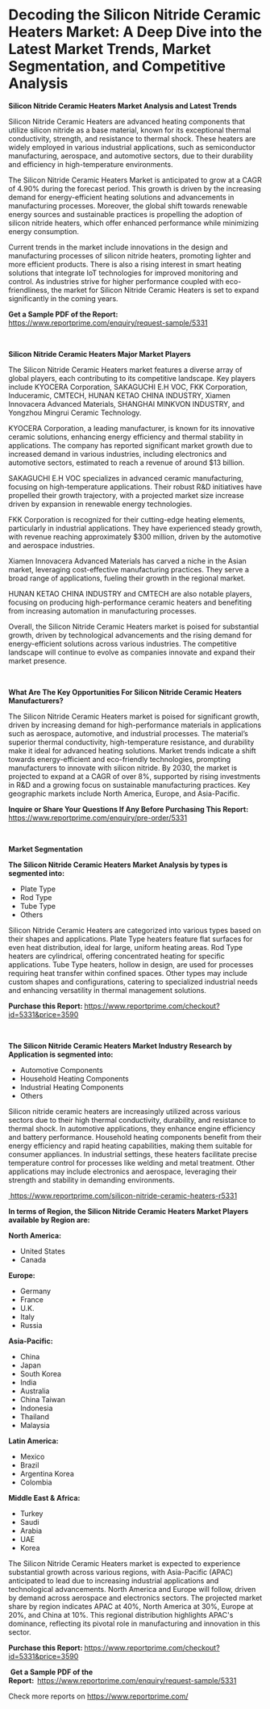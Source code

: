 <p><h1>Decoding the Silicon Nitride Ceramic Heaters Market: A Deep Dive into the Latest Market Trends, Market Segmentation, and Competitive Analysis</h1></p><p><strong>Silicon Nitride Ceramic Heaters Market Analysis and Latest Trends</strong></p>
<p><p>Silicon Nitride Ceramic Heaters are advanced heating components that utilize silicon nitride as a base material, known for its exceptional thermal conductivity, strength, and resistance to thermal shock. These heaters are widely employed in various industrial applications, such as semiconductor manufacturing, aerospace, and automotive sectors, due to their durability and efficiency in high-temperature environments.</p><p>The Silicon Nitride Ceramic Heaters Market is anticipated to grow at a CAGR of 4.90% during the forecast period. This growth is driven by the increasing demand for energy-efficient heating solutions and advancements in manufacturing processes. Moreover, the global shift towards renewable energy sources and sustainable practices is propelling the adoption of silicon nitride heaters, which offer enhanced performance while minimizing energy consumption.</p><p>Current trends in the market include innovations in the design and manufacturing processes of silicon nitride heaters, promoting lighter and more efficient products. There is also a rising interest in smart heating solutions that integrate IoT technologies for improved monitoring and control. As industries strive for higher performance coupled with eco-friendliness, the market for Silicon Nitride Ceramic Heaters is set to expand significantly in the coming years.</p></p>
<p><strong>Get a Sample PDF of the Report:&nbsp;</strong> <a href="https://www.reportprime.com/enquiry/request-sample/5331?utm_campaign=2004&utm_medium=2&utm_source=Github&utm_content=ia&utm_term=19032025&utm_id=silicon-nitride-ceramic-heaters">https://www.reportprime.com/enquiry/request-sample/5331</a></p>
<p>&nbsp;</p>
<p><strong>Silicon Nitride Ceramic Heaters Major Market Players</strong></p>
<p><p>The Silicon Nitride Ceramic Heaters market features a diverse array of global players, each contributing to its competitive landscape. Key players include KYOCERA Corporation, SAKAGUCHI E.H VOC, FKK Corporation, Induceramic, CMTECH, HUNAN KETAO CHINA INDUSTRY, Xiamen Innovacera Advanced Materials, SHANGHAI MINKVON INDUSTRY, and Yongzhou Mingrui Ceramic Technology. </p><p>KYOCERA Corporation, a leading manufacturer, is known for its innovative ceramic solutions, enhancing energy efficiency and thermal stability in applications. The company has reported significant market growth due to increased demand in various industries, including electronics and automotive sectors, estimated to reach a revenue of around $13 billion.</p><p>SAKAGUCHI E.H VOC specializes in advanced ceramic manufacturing, focusing on high-temperature applications. Their robust R&D initiatives have propelled their growth trajectory, with a projected market size increase driven by expansion in renewable energy technologies.</p><p>FKK Corporation is recognized for their cutting-edge heating elements, particularly in industrial applications. They have experienced steady growth, with revenue reaching approximately $300 million, driven by the automotive and aerospace industries.</p><p>Xiamen Innovacera Advanced Materials has carved a niche in the Asian market, leveraging cost-effective manufacturing practices. They serve a broad range of applications, fueling their growth in the regional market.</p><p>HUNAN KETAO CHINA INDUSTRY and CMTECH are also notable players, focusing on producing high-performance ceramic heaters and benefiting from increasing automation in manufacturing processes.</p><p>Overall, the Silicon Nitride Ceramic Heaters market is poised for substantial growth, driven by technological advancements and the rising demand for energy-efficient solutions across various industries. The competitive landscape will continue to evolve as companies innovate and expand their market presence.</p></p>
<p>&nbsp;</p>
<p><strong>What Are The Key Opportunities For Silicon Nitride Ceramic Heaters Manufacturers?</strong></p>
<p><p>The Silicon Nitride Ceramic Heaters market is poised for significant growth, driven by increasing demand for high-performance materials in applications such as aerospace, automotive, and industrial processes. The material’s superior thermal conductivity, high-temperature resistance, and durability make it ideal for advanced heating solutions. Market trends indicate a shift towards energy-efficient and eco-friendly technologies, prompting manufacturers to innovate with silicon nitride. By 2030, the market is projected to expand at a CAGR of over 8%, supported by rising investments in R&D and a growing focus on sustainable manufacturing practices. Key geographic markets include North America, Europe, and Asia-Pacific.</p></p>
<p><strong>Inquire or Share Your Questions If Any Before Purchasing This Report:</strong> <a href="https://www.reportprime.com/enquiry/pre-order/5331?utm_campaign=2004&utm_medium=2&utm_source=Github&utm_content=ia&utm_term=19032025&utm_id=silicon-nitride-ceramic-heaters">https://www.reportprime.com/enquiry/pre-order/5331</a></p>
<p>&nbsp;</p>
<p><strong>Market Segmentation</strong></p>
<p><strong>The Silicon Nitride Ceramic Heaters Market Analysis by types is segmented into:</strong></p>
<p><ul><li>Plate Type</li><li>Rod Type</li><li>Tube Type</li><li>Others</li></ul></p>
<p><p>Silicon Nitride Ceramic Heaters are categorized into various types based on their shapes and applications. Plate Type heaters feature flat surfaces for even heat distribution, ideal for large, uniform heating areas. Rod Type heaters are cylindrical, offering concentrated heating for specific applications. Tube Type heaters, hollow in design, are used for processes requiring heat transfer within confined spaces. Other types may include custom shapes and configurations, catering to specialized industrial needs and enhancing versatility in thermal management solutions.</p></p>
<p><strong>Purchase this Report:&nbsp;</strong><a href="https://www.reportprime.com/checkout?id=5331&price=3590&utm_campaign=2004&utm_medium=2&utm_source=Github&utm_content=ia&utm_term=19032025&utm_id=silicon-nitride-ceramic-heaters">https://www.reportprime.com/checkout?id=5331&price=3590</a></p>
<p>&nbsp;</p>
<p><strong>The Silicon Nitride Ceramic Heaters Market Industry Research by Application is segmented into:</strong></p>
<p><ul><li>Automotive Components</li><li>Household Heating Components</li><li>Industrial Heating Components</li><li>Others</li></ul></p>
<p><p>Silicon nitride ceramic heaters are increasingly utilized across various sectors due to their high thermal conductivity, durability, and resistance to thermal shock. In automotive applications, they enhance engine efficiency and battery performance. Household heating components benefit from their energy efficiency and rapid heating capabilities, making them suitable for consumer appliances. In industrial settings, these heaters facilitate precise temperature control for processes like welding and metal treatment. Other applications may include electronics and aerospace, leveraging their strength and stability in demanding environments.</p></p>
<p><a href="https://www.reportprime.com/silicon-nitride-ceramic-heaters-r5331?utm_campaign=2004&utm_medium=2&utm_source=Github&utm_content=ia&utm_term=19032025&utm_id=silicon-nitride-ceramic-heaters">&nbsp;https://www.reportprime.com/silicon-nitride-ceramic-heaters-r5331</a></p>
<p><strong>In terms of Region, the Silicon Nitride Ceramic Heaters Market Players available by Region are:</strong></p>
<p>
    <p> <strong> North America: </strong>
        <ul>
            <li>United States</li>
            <li>Canada</li>
        </ul>
        </p> 
    <p> <strong> Europe: </strong>
        <ul>
            <li>Germany</li>
            <li>France</li>
            <li>U.K.</li>
            <li>Italy</li>
            <li>Russia</li>
        </ul>
        </p> 
    <p> <strong> Asia-Pacific: </strong>
        <ul>
            <li>China</li>
            <li>Japan</li>
            <li>South Korea</li>
            <li>India</li>
            <li>Australia</li>
            <li>China Taiwan</li>
            <li>Indonesia</li>
            <li>Thailand</li>
            <li>Malaysia</li>
        </ul>
        </p> 
    <p> <strong> Latin America: </strong>
        <ul>
            <li>Mexico</li>
            <li>Brazil</li>
            <li>Argentina Korea</li>
            <li>Colombia</li>
        </ul>
        </p> 
    <p> <strong> Middle East & Africa: </strong>
        <ul>
            <li>Turkey</li>
            <li>Saudi</li>
            <li>Arabia</li>
            <li>UAE</li>
            <li>Korea</li>
        </ul>
    </p>
    </p>
<p><p>The Silicon Nitride Ceramic Heaters market is expected to experience substantial growth across various regions, with Asia-Pacific (APAC) anticipated to lead due to increasing industrial applications and technological advancements. North America and Europe will follow, driven by demand across aerospace and electronics sectors. The projected market share by region indicates APAC at 40%, North America at 30%, Europe at 20%, and China at 10%. This regional distribution highlights APAC's dominance, reflecting its pivotal role in manufacturing and innovation in this sector.</p></p>
<p><strong>Purchase this Report: </strong><a href="https://www.reportprime.com/checkout?id=5331&price=3590&utm_campaign=2004&utm_medium=2&utm_source=Github&utm_content=ia&utm_term=19032025&utm_id=silicon-nitride-ceramic-heaters">https://www.reportprime.com/checkout?id=5331&price=3590</a></p>
<p>&nbsp;<strong>Get a Sample PDF of the Report:&nbsp;&nbsp;</strong><a href="https://www.reportprime.com/enquiry/request-sample/5331?utm_campaign=2004&utm_medium=2&utm_source=Github&utm_content=ia&utm_term=19032025&utm_id=silicon-nitride-ceramic-heaters">https://www.reportprime.com/enquiry/request-sample/5331</a></p>
<p><strong></strong></p>
<p>Check more reports on <a href="https://www.reportprime.com/?utm_campaign=2004&utm_medium=2&utm_source=Github&utm_content=ia&utm_term=19032025&utm_id=silicon-nitride-ceramic-heaters">https://www.reportprime.com/</a></p>